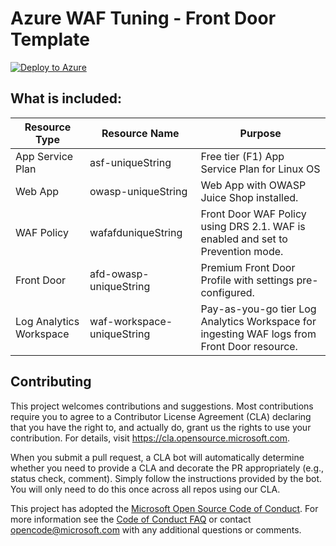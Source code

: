 # Azure WAF Tuning - Front Door Template
[![Deploy to Azure](https://aka.ms/deploytoazurebutton)](https://portal.azure.com/#create/Microsoft.Template/uri/https%3A%2F%2Fraw.githubusercontent.com%2Fdavid-frazee%2FAzure-Network-Security-Frazee%2Fmaster%2FAzure%2520WAF%2FPostman%2520-%2520Collections%2520for%2520Azure%2520WAF%2FWAF%2520Tuning%2520-%2520Front%2520Door%2FLab%2520Templates%2FAzureWAF-Quick-Tune-AFD.json)

## What is included:

| Resource Type | Resource Name | Purpose |
|---------------|---------------|---------|
| App Service Plan |  asf-uniqueString | Free tier (F1) App Service Plan for Linux OS |
| Web App |  owasp-uniqueString | Web App with OWASP Juice Shop installed. |
| WAF Policy |  wafafduniqueString | Front Door WAF Policy using DRS 2.1. WAF is enabled and set to Prevention mode. |
| Front Door | afd-owasp-uniqueString | Premium Front Door Profile with settings pre-configured. |
| Log Analytics Workspace | waf-workspace-uniqueString | Pay-as-you-go tier Log Analytics Workspace for ingesting WAF logs from Front Door resource. |

## Contributing

This project welcomes contributions and suggestions.  Most contributions require you to agree to a
Contributor License Agreement (CLA) declaring that you have the right to, and actually do, grant us
the rights to use your contribution. For details, visit https://cla.opensource.microsoft.com.

When you submit a pull request, a CLA bot will automatically determine whether you need to provide
a CLA and decorate the PR appropriately (e.g., status check, comment). Simply follow the instructions
provided by the bot. You will only need to do this once across all repos using our CLA.

This project has adopted the [Microsoft Open Source Code of Conduct](https://opensource.microsoft.com/codeofconduct/).
For more information see the [Code of Conduct FAQ](https://opensource.microsoft.com/codeofconduct/faq/) or
contact [opencode@microsoft.com](mailto:opencode@microsoft.com) with any additional questions or comments.

